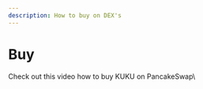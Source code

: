 ```yaml
---
description: How to buy on DEX's
---
```


# Buy

Check out this video how to buy KUKU on PancakeSwap\
